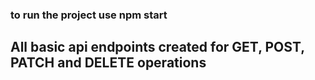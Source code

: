 ### to run the project use npm start
## All basic api endpoints created for GET, POST, PATCH and DELETE operations
